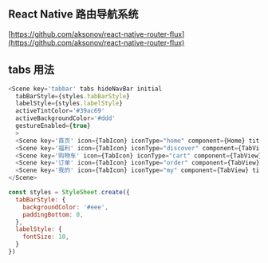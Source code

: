 ## React Native 路由导航系统
[https://github.com/aksonov/react-native-router-flux](https://github.com/aksonov/react-native-router-flux)
## tabs 用法
```js
<Scene key='tabbar' tabs hideNavBar initial
  tabBarStyle={styles.tabBarStyle}
  labelStyle={styles.labelStyle}
  activeTintColor='#39ac69'
  activeBackgroundColor='#ddd'
  gestureEnabled={true}
  >
  <Scene key='首页' icon={TabIcon} iconType="home" component={Home} title='tab #1' initial hideNavBar></Scene>
  <Scene key='福利' icon={TabIcon} iconType="discover" component={TabView} title='tab #2'></Scene>
  <Scene key='购物车' icon={TabIcon} iconType="cart" component={TabView} title='tab #3'></Scene>
  <Scene key='订单' icon={TabIcon} iconType="order" component={TabView} title='tab #4'></Scene>
  <Scene key='我的' icon={TabIcon} iconType="my" component={TabView} title='tab #5'></Scene>
</Scene>

const styles = StyleSheet.create({
  tabBarStyle: {
    backgroundColor: '#eee',
    paddingBottom: 0,
  },
  labelStyle: {
    fontSize: 10,
  }
})
```
